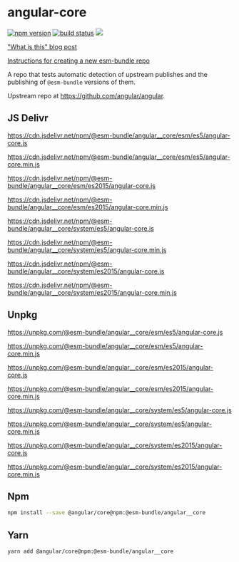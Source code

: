 # angular-core

[![npm version](https://img.shields.io/npm/v/@esm-bundle/angular__core.svg?style=flat)](https://www.npmjs.com/package/@esm-bundle/angular__core) [![build status](https://travis-ci.com/esm-bundle/angular__core.svg?branch=master)](https://travis-ci.com/esm-bundle/angular__core) [![](https://data.jsdelivr.com/v1/package/npm/@esm-bundle/angular__core/badge)](https://www.jsdelivr.com/package/npm/@esm-bundle/angular__core)

["What is this" blog post](https://medium.com/@joeldenning/an-esm-bundle-for-any-npm-package-5f850db0e04d)

[Instructions for creating a new esm-bundle repo](https://github.com/esm-bundle/new-repo-instructions)

A repo that tests automatic detection of upstream publishes and the publishing of `@esm-bundle` versions of them.

Upstream repo at https://github.com/angular/angular.

## JS Delivr

https://cdn.jsdelivr.net/npm/@esm-bundle/angular__core/esm/es5/angular-core.js

https://cdn.jsdelivr.net/npm/@esm-bundle/angular__core/esm/es5/angular-core.min.js

https://cdn.jsdelivr.net/npm/@esm-bundle/angular__core/esm/es2015/angular-core.js

https://cdn.jsdelivr.net/npm/@esm-bundle/angular__core/esm/es2015/angular-core.min.js

https://cdn.jsdelivr.net/npm/@esm-bundle/angular__core/system/es5/angular-core.js

https://cdn.jsdelivr.net/npm/@esm-bundle/angular__core/system/es5/angular-core.min.js

https://cdn.jsdelivr.net/npm/@esm-bundle/angular__core/system/es2015/angular-core.js

https://cdn.jsdelivr.net/npm/@esm-bundle/angular__core/system/es2015/angular-core.min.js

## Unpkg

https://unpkg.com/@esm-bundle/angular__core/esm/es5/angular-core.js

https://unpkg.com/@esm-bundle/angular__core/esm/es5/angular-core.min.js

https://unpkg.com/@esm-bundle/angular__core/esm/es2015/angular-core.js

https://unpkg.com/@esm-bundle/angular__core/esm/es2015/angular-core.min.js

https://unpkg.com/@esm-bundle/angular__core/system/es5/angular-core.js

https://unpkg.com/@esm-bundle/angular__core/system/es5/angular-core.min.js

https://unpkg.com/@esm-bundle/angular__core/system/es2015/angular-core.js

https://unpkg.com/@esm-bundle/angular__core/system/es2015/angular-core.min.js

## Npm

```sh
npm install --save @angular/core@npm:@esm-bundle/angular__core
```

## Yarn

```sh
yarn add @angular/core@npm:@esm-bundle/angular__core
```
